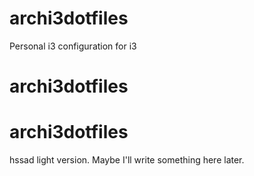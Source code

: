 # archi3dotfiles
Personal i3 configuration for i3
# archi3dotfiles
# archi3dotfiles
hssad light version. Maybe I'll write something here later.
